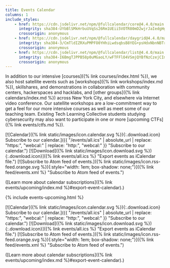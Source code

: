```yaml
---
title: Events Calendar
columns: 1
include_styles:
    - href: https://cdn.jsdelivr.net/npm/@fullcalendar/core@4.4.0/main.min.css
      integrity: sha384-UYbBlSMkHrbuUVqSs26Rm1UEii5VOTR80mD2wjrJaIedgHgS5LWDt9d7rcbqEDxR
      crossorigin: anonymous
    - href: https://cdn.jsdelivr.net/npm/@fullcalendar/daygrid@4.4.0/main.min.css
      integrity: sha384-3/CmTldIZRXuPMPFO0YHhiLwdsqbsB8YEG+psHdxNbnNBTrci0MOdt/hbPRVmtS8
      crossorigin: anonymous
    - href: https://cdn.jsdelivr.net/npm/@fullcalendar/list@4.4.0/main.min.css
      integrity: sha384-I6BmgTJPPB58p0uMGaoLY/wFTFFlO4VSmjQYBfNzCzejCImTYNj/yXYmKBeUjtHH
      crossorigin: anonymous
---
```


In addition to our intensive [courses]({% link courses/index.html %}), we also host satellite events such as [workshops]({% link workshops/index.md %}), skillshares, and demonstrations in collaboration with community centers, hackerspaces and hacklabs, and [other groups]({% link calendars/index.md %}) across New York City, and elsewhere via Internet video conference. Our satellite workshops are a low-commitment way to get a feel for our more intensive courses as well as meet some of our teaching team. Existing Tech Learning Collective students studying cybersecurity may also want to participate in one or more [upcoming CTFs]({% link events/ctfs.md %}).

[![Calendar]({% link static/images/icon.calendar.svg %}){:.download.icon} Subscribe to our calendar.]({{ "/events/all.ics" | absolute_url | replace: "https:", "webcal:" | replace: "http:", "webcal:" }} "Subscribe to our calendar.")
[![Download]({% link static/images/icon.download.svg %}){:.download.icon}]({% link events/all.ics %} "Export events as iCalendar file.")
[![Subscribe to Atom feed of events.]({% link static/images/icon.rss-feed.orange.svg %}){:style="width: 1em; box-shadow: none;"}]({% link feed/events.xml %} "Subscribe to Atom feed of events.")

([Learn more about calendar subscriptions]({% link events/upcoming/index.md %}#export-event-calendar).)

<div id="fullcalendar">
    <script>
    var fullcalendar_events = {%- include fullcalendar-io-events.json -%};
    </script>
    <noscript>
    {% include events-upcoming.html %}
    </noscript>
</div>

[![Calendar]({% link static/images/icon.calendar.svg %}){:.download.icon} Subscribe to our calendar.]({{ "/events/all.ics" | absolute_url | replace: "https:", "webcal:" | replace: "http:", "webcal:" }} "Subscribe to our calendar.")
[![Download]({% link static/images/icon.download.svg %}){:.download.icon}]({% link events/all.ics %} "Export events as iCalendar file.")
[![Subscribe to Atom feed of events.]({% link static/images/icon.rss-feed.orange.svg %}){:style="width: 1em; box-shadow: none;"}]({% link feed/events.xml %} "Subscribe to Atom feed of events.")

([Learn more about calendar subscriptions]({% link events/upcoming/index.md %}#export-event-calendar).)

<script
    src="https://cdn.jsdelivr.net/npm/@fullcalendar/core@4.4.0/main.min.js"
    integrity="sha384-jpR7BEBpiXHNqgvVP4S6rYPyDDoXkQ/HV90LJxREmLjbKEeB1bk/Dp6trW1Vs4Wz"
    crossorigin="anonymous"
></script>
<script
    src="https://cdn.jsdelivr.net/npm/@fullcalendar/daygrid@4.4.0/main.min.js"
    integrity="sha384-gVrKlneckelHlVlsbbAfWsL4XRoXrlSFV9S86+z5DOAQiN1rg82ITBYnDqiZdA/R"
    crossorigin="anonymous"
></script>
<script
    src="https://cdn.jsdelivr.net/npm/@fullcalendar/list@4.4.0/main.min.js"
    integrity="sha384-Dk41zoqiS9HymTYb4xGf+9Q0fEzBobDFElPvaRIs/1YKe5MFsHgC/RMgppllS+tG"
    crossorigin="anonymous"
></script>
<script src="{% link static/js/fullcalendar-init.js %}"></script>
